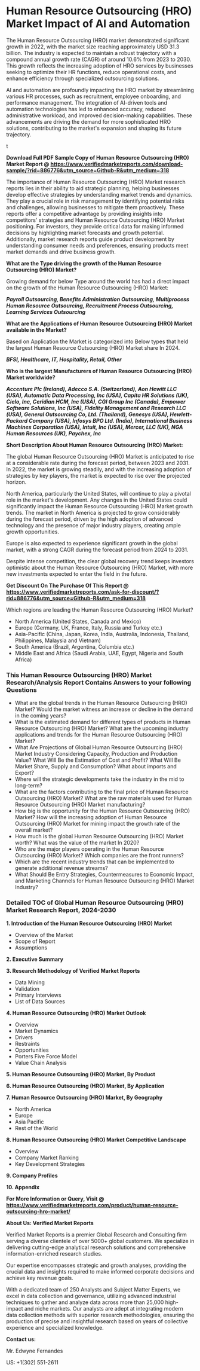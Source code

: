 <meta name="title" content="Global Human Resource Outsourcing (HRO) Market Impact of AI and Automation"><meta name="description" content="The Human Resource Outsourcing (HRO) market demonstrated significant growth in 2022, with the market size reaching approximately USD 31.3 billion. The industry is expe"><meta name="title" content="Human Resource Outsourcing (HRO) Market Size, Share, Scope, Trends, Growth, Opportunities, Analysis, Forecast"><h1>Human Resource Outsourcing (HRO) Market Impact of AI and Automation</h1><p>The Human Resource Outsourcing (HRO) market demonstrated significant growth in 2022, with the market size reaching approximately USD 31.3 billion. The industry is expected to maintain a robust trajectory with a compound annual growth rate (CAGR) of around 10.6% from 2023 to 2030. This growth reflects the increasing adoption of HRO services by businesses seeking to optimize their HR functions, reduce operational costs, and enhance efficiency through specialized outsourcing solutions.</p><p>AI and automation are profoundly impacting the HRO market by streamlining various HR processes, such as recruitment, employee onboarding, and performance management. The integration of AI-driven tools and automation technologies has led to enhanced accuracy, reduced administrative workload, and improved decision-making capabilities. These advancements are driving the demand for more sophisticated HRO solutions, contributing to the market's expansion and shaping its future trajectory.</p>t</p><p id="" class=""><strong>Download Full PDF Sample Copy of Human Resource Outsourcing (HRO) Market Report @ <a href="https://www.verifiedmarketreports.com/download-sample/?rid=886776&utm_source=Github-R&utm_medium=318" target="_blank">https://www.verifiedmarketreports.com/download-sample/?rid=886776&utm_source=Github-R&utm_medium=318</a></strong></p><p>The importance of&nbsp;Human Resource Outsourcing (HRO) Market research reports lies in their ability to aid strategic planning, helping businesses develop effective strategies by understanding market trends and dynamics. They play a crucial role in risk management by identifying potential risks and challenges, allowing businesses to mitigate them proactively. These reports offer a competitive advantage by providing insights into competitors' strategies and Human Resource Outsourcing (HRO) Market positioning. For investors, they provide critical data for making informed decisions by highlighting market forecasts and growth potential. Additionally, market research reports guide product development by understanding consumer needs and preferences, ensuring products meet market demands and drive business growth.</p><p><strong>What are the&nbsp;Type driving the growth of the Human Resource Outsourcing (HRO) Market?</strong></p><p id="" class="">Growing demand for below Type around the world has had a direct impact on the growth of the Human Resource Outsourcing (HRO) Market:</p><em><strong>Payroll Outsourcing, Benefits Administration Outsourcing, Multiprocess Human Resource Outsourcing, Recruitment Process Outsourcing, Learning Services Outsourcing</strong></em></p><strong>What are the&nbsp;Applications&nbsp;of Human Resource Outsourcing (HRO) Market available in the Market?</strong></p><p id="" class="">Based on Application the Market is categorized into Below types that held the largest Human Resource Outsourcing (HRO) Market share In 2024.</p><em><strong>BFSI, Healthcare, IT, Hospitality, Retail, Other</strong></em></p><strong>Who is the largest Manufacturers of Human Resource Outsourcing (HRO) Market worldwide?</strong></p><p><em><strong>Accenture Plc (Ireland), Adecco S.A. (Switzerland), Aon Hewitt LLC (USA), Automatic Data Processing, Inc (USA), Capita HR Solutions (UK), Cielo, Inc, Ceridian HCM, Inc (USA), CGI Group Inc (Canada), Empower Software Solutions, Inc (USA), Fidelity Management and Research LLC (USA), General Outsourcing Co, Ltd. (Thailand), Genesys (USA), Hewlett-Packard Company (USA), Infosys BPO Ltd. (India), International Business Machines Corporation (USA), Intuit, Inc (USA), Mercer, LLC (UK), NGA Human Resources (UK), Paychex, Inc</strong></em></p><p id="" class=""><strong>Short Description About Human Resource Outsourcing (HRO) Market:</strong></p><p>The global Human Resource Outsourcing (HRO) Market is anticipated to rise at a considerable rate during the forecast period, between 2023 and 2031. In 2022, the market is growing steadily, and with the increasing adoption of strategies by key players, the market is expected to rise over the projected horizon.</p><p>North America, particularly the United States, will continue to play a pivotal role in the market's development. Any changes in the United States could significantly impact the Human Resource Outsourcing (HRO) Market growth trends. The market in North America is projected to grow considerably during the forecast period, driven by the high adoption of advanced technology and the presence of major industry players, creating ample growth opportunities.</p><p>Europe is also expected to experience significant growth in the global market, with a strong CAGR during the forecast period from 2024 to 2031.</p><p>Despite intense competition, the clear global recovery trend keeps investors optimistic about the Human Resource Outsourcing (HRO) Market, with more new investments expected to enter the field in the future.</p><p id="" class=""><strong>Get Discount On The Purchase Of This Report @ <a href="https://www.verifiedmarketreports.com/ask-for-discount/?rid=886776&utm_source=Github-R&utm_medium=318" target="_blank">https://www.verifiedmarketreports.com/ask-for-discount/?rid=886776&utm_source=Github-R&utm_medium=318</a></strong></p>Which regions are leading the Human Resource Outsourcing (HRO) Market?</p><ul><li>North America (United States, Canada and Mexico)</li><li>Europe (Germany, UK, France, Italy, Russia and Turkey etc.)</li><li>Asia-Pacific (China, Japan, Korea, India, Australia, Indonesia, Thailand, Philippines, Malaysia and Vietnam)</li><li>South America (Brazil, Argentina, Columbia etc.)</li><li>Middle East and Africa (Saudi Arabia, UAE, Egypt, Nigeria and South Africa)</li></ul><h3 id="" class="">This Human Resource Outsourcing (HRO) Market Research/Analysis Report Contains Answers to your following Questions</h3><ul><li>What are the global trends in the Human Resource Outsourcing (HRO) Market? Would the market witness an increase or decline in the demand in the coming years?</li><li>What is the estimated demand for different types of products in Human Resource Outsourcing (HRO) Market? What are the upcoming industry applications and trends for the Human Resource Outsourcing (HRO) Market?</li><li>What Are Projections of Global Human Resource Outsourcing (HRO) Market Industry Considering Capacity, Production and Production Value? What Will Be the Estimation of Cost and Profit? What Will Be Market Share, Supply and Consumption? What about imports and Export?</li><li>Where will the strategic developments take the industry in the mid to long-term?</li><li>What are the factors contributing to the final price of Human Resource Outsourcing (HRO) Market? What are the raw materials used for Human Resource Outsourcing (HRO) Market manufacturing?</li><li>How big is the opportunity for the Human Resource Outsourcing (HRO) Market? How will the increasing adoption of Human Resource Outsourcing (HRO) Market for mining impact the growth rate of the overall market?</li><li>How much is the global Human Resource Outsourcing (HRO) Market worth? What was the value of the market In 2020?</li><li>Who are the major players operating in the Human Resource Outsourcing (HRO) Market? Which companies are the front runners?</li><li>Which are the recent industry trends that can be implemented to generate additional revenue streams?</li><li>What Should Be Entry Strategies, Countermeasures to Economic Impact, and Marketing Channels for Human Resource Outsourcing (HRO) Market Industry?</li></ul><h3 id="" class="">Detailed TOC of Global Human Resource Outsourcing (HRO) Market Research Report, 2024-2030</h3><p id="" class=""><strong>1. Introduction of the Human Resource Outsourcing (HRO) Market</strong></p><ul><li>Overview of the Market</li><li>Scope of Report</li><li>Assumptions</li></ul><p id="" class=""><strong>2. Executive Summary</strong></p><p id="" class=""><strong>3. Research Methodology of Verified Market Reports</strong></p><ul><li>Data Mining</li><li>Validation</li><li>Primary Interviews</li><li>List of Data Sources</li></ul><p id="" class=""><strong>4. Human Resource Outsourcing (HRO) Market Outlook</strong></p><ul><li>Overview</li><li>Market Dynamics</li><li>Drivers</li><li>Restraints</li><li>Opportunities</li><li>Porters Five Force Model</li><li>Value Chain Analysis</li></ul><p id="" class=""><strong>5. Human Resource Outsourcing (HRO) Market, By Product</strong></p><p id="" class=""><strong>6. Human Resource Outsourcing (HRO) Market, By Application</strong></p><p id="" class=""><strong>7. Human Resource Outsourcing (HRO) Market, By Geography</strong></p><ul><li>North America</li><li>Europe</li><li>Asia Pacific</li><li>Rest of the World</li></ul><p id="" class=""><strong>8. Human Resource Outsourcing (HRO) Market Competitive Landscape</strong></p><ul><li>Overview</li><li>Company Market Ranking</li><li>Key Development Strategies</li></ul><p id="" class=""><strong>9. Company Profiles</strong></p><p id="" class=""><strong>10. Appendix</strong></p><p id="" class=""><strong>For More Information or Query, Visit @ <a href="https://www.verifiedmarketreports.com/product/human-resource-outsourcing-hro-market/" target="_blank">https://www.verifiedmarketreports.com/product/human-resource-outsourcing-hro-market/</a></strong></p><p id="" class=""><strong>About Us: Verified Market Reports</strong></p><p id="" class="">Verified Market Reports is a premier Global Research and Consulting firm serving a diverse clientele of over 5000+ global customers. We specialize in delivering cutting-edge analytical research solutions and comprehensive information-enriched research studies.</p><p id="" class="">Our expertise encompasses strategic and growth analyses, providing the crucial data and insights required to make informed corporate decisions and achieve key revenue goals.</p><p id="" class="">With a dedicated team of 250 Analysts and Subject Matter Experts, we excel in data collection and governance, utilizing advanced industrial techniques to gather and analyze data across more than 25,000 high-impact and niche markets. Our analysts are adept at integrating modern data collection methods with superior research methodologies, ensuring the production of precise and insightful research based on years of collective experience and specialized knowledge.</p><p id="" class=""><strong>Contact us:</strong></p><p id="" class="">Mr. Edwyne Fernandes</p><p id="" class="">US: +1(302) 551-2611</p>